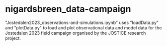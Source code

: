 # nigardsbreen_data-campaign

"Jostedalen2023_observations-and-simulations.ipynb" uses "loadData.py" and "plotData.py" to load and plot observational data and model data for the Jostedalen 2023 field campaign organised by the JOSTICE research project.

